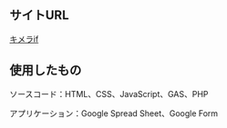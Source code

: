 ## サイトURL
[キメラif](https://www.chimeraif.com)

## 使用したもの
ソースコード：HTML、CSS、JavaScript、GAS、PHP

アプリケーション：Google Spread Sheet、Google Form
